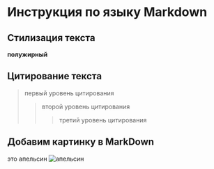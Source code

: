 # Инструкция по языку Markdown

## Стилизация текста

**полужирный**

## Цитирование текста
> первый уровень цитирования
>> второй уровень цитирования
>>> третий уровень цитирования



## Добавим картинку в MarkDown
это апельсин
![апельсин](апельсин.jpg)

